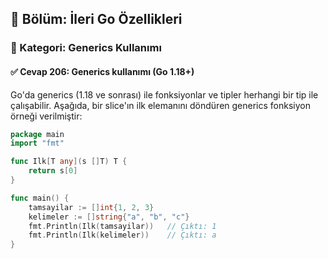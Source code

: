 ## 📘 Bölüm: İleri Go Özellikleri  
### 🔹 Kategori: Generics Kullanımı  
#### ✅ Cevap 206: Generics kullanımı (Go 1.18+)

Go'da generics (1.18 ve sonrası) ile fonksiyonlar ve tipler herhangi bir tip ile çalışabilir. Aşağıda, bir slice'ın ilk elemanını döndüren generics fonksiyon örneği verilmiştir:

```go
package main
import "fmt"

func Ilk[T any](s []T) T {
    return s[0]
}

func main() {
    tamsayilar := []int{1, 2, 3}
    kelimeler := []string{"a", "b", "c"}
    fmt.Println(Ilk(tamsayilar))   // Çıktı: 1
    fmt.Println(Ilk(kelimeler))    // Çıktı: a
}
```
